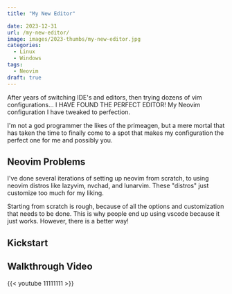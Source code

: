 ```yaml
---
title: "My New Editor"

date: 2023-12-31
url: /my-new-editor/
image: images/2023-thumbs/my-new-editor.jpg
categories:
  - Linux
  - Windows
tags:
  - Neovim
draft: true
---
```

After years of switching IDE's and editors, then trying dozens of vim configurations... I HAVE FOUND THE PERFECT EDITOR! My Neovim configuration I have tweaked to perfection.
<!--more-->

I'm not a god programmer the likes of the primeagen, but a mere mortal that has taken the time to finally come to a spot that makes my configuration the perfect one for me and possibly you.

## Neovim Problems

I've done several iterations of setting up neovim from scratch, to using neovim distros like lazyvim, nvchad, and lunarvim. These "distros" just customize too much for my liking. 

Starting from scratch is rough, because of all the options and customization that needs to be done. This is why people end up using vscode because it just works. However, there is a better way!

## Kickstart




## Walkthrough Video

{{< youtube 11111111 >}}
